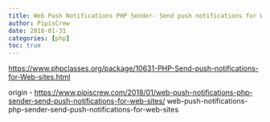 ```yaml
---
title: Web Push Notifications PHP Sender- Send push notifications for Web sites
author: PipisCrew
date: 2018-01-31
categories: [php]
toc: true
---
```


https://www.phpclasses.org/package/10631-PHP-Send-push-notifications-for-Web-sites.html

origin - https://www.pipiscrew.com/2018/01/web-push-notifications-php-sender-send-push-notifications-for-web-sites/ web-push-notifications-php-sender-send-push-notifications-for-web-sites